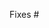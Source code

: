 <!-- markdownlint-disable -->
<!-- For new scrapers, make sure to follow https://github.com/tomkerkhove/promitor/blob/master/adding-a-new-scraper.md

When implementing a new scraper; these tasks are completed:
- [ ] Implement configuration
- [ ] Implement validation
- [ ] Implement scraping
- [ ] Implement resource discovery
- [ ] Provide unit tests
- [ ] Test end-to-end
- [ ] Document scraper (see https://github.com/promitor/docs/blob/main/CONTRIBUTING.md#documenting-a-new-scraper)
- [ ] Add entry to changelog (see https://github.com/tomkerkhove/promitor/blob/master/CONTRIBUTING.md#changelog)

**Metrics output:**
```
# HELP azure_network_gateway_count_ingress_package_drop Total count of ingress package drops on an Azure network gateway
# TYPE azure_network_gateway_count_ingress_package_drop gauge
azure_network_gateway_count_ingress_package_drop{resource_group="RG",subscription_id="SUB",resource_uri="subscriptions/SUB/resourceGroups/RG/providers/Microsoft.Network/virtualNetworkGateways/Azure-Tele-Gateway",instance_name="Azure-Tele-Gateway"} 19.4 1599219001456
# HELP promitor_ratelimit_arm Indication how many calls are still available before Azure Resource Manager is going to throttle us.
# TYPE promitor_ratelimit_arm gauge
promitor_ratelimit_arm{tenant_id="T",subscription_id="SUB",app_id="APP"} 11996 1599219001431
```

**Discovery output:**
```json
[{"$type":"Promitor.Core.Contracts.ResourceTypes.NetworkGatewayResourceDefinition, Promitor.Core.Contracts","NetworkGatewayName":"Azure-Tele-Gateway","ResourceType":"NetworkGateway","SubscriptionId":"SUB","ResourceGroupName":"RG","ResourceName":"Azure-Tele-Gateway","UniqueName":"Azure-Tele-Gateway"}]
```

 -->

Fixes #

<!-- markdownlint-enable -->
